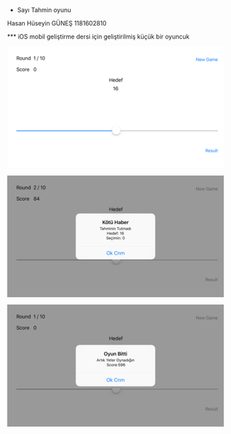 * Sayı Tahmin oyunu

Hasan Hüseyin GÜNEŞ
1181602810

*** iOS mobil geliştirme dersi için geliştirilmiş küçük bir oyuncuk</p>

![screen1](https://raw.githubusercontent.com/hhgsun/sayitahmin/master/_screenshots/screenshot-1.png)

![screen1](https://raw.githubusercontent.com/hhgsun/sayitahmin/master/_screenshots/screenshot-2.png)

![screen1](https://raw.githubusercontent.com/hhgsun/sayitahmin/master/_screenshots/screenshot-3.png)
